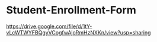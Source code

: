 # Student-Enrollment-Form
https://drive.google.com/file/d/1tY-vLcWTWYFBQgyVCogfwAjoRmHzNXKn/view?usp=sharing
